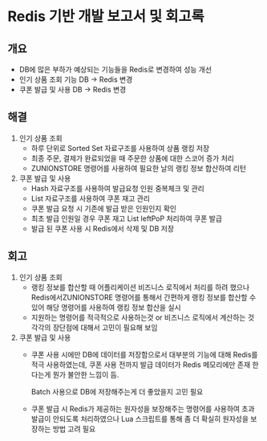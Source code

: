 # Redis 기반 개발 보고서 및 회고록

## 개요

- DB에 많은 부하가 예상되는 기능들을 Redis로 변경하여 성능 개선
- 인기 상품 조회 기능 DB → Redis 변경
- 쿠폰 발급 및 사용 DB → Redis 변경

## 해결

1. 인기 상품 조회
    - 하루 단위로 Sorted Set 자료구조를 사용하여 상품 랭킹 저장
    - 최종 주문, 결제가 완료되었을 때 주문한 상품에 대한 스코어 증가 처리
    - ZUNIONSTORE 명령어를 사용하여 필요한 날의 랭킹 정보 합산하여 리턴
2. 쿠폰 발급 및 사용
    - Hash 자료구조를 사용하여 발급요청 인원 중복체크 및 관리
    - List 자료구조를 사용하여 쿠폰 재고 관리
    - 쿠폰 발급 요청 시 기존에 발급 받은 인원인지 확인
    - 최초 발급 인원일 경우 쿠폰 재고 List leftPoP 처리하여 쿠폰 발급
    - 발급 된 쿠폰 사용 시 Redis에서 삭제 및 DB 저장

## 회고

1. 인기 상품 조회
    - 랭킹 정보를 합산할 때 어플리케이션 비즈니스 로직에서 처리를 하려 했으나 Redis에서ZUNIONSTORE 명령어를 통해서 간편하게 랭킹 정보를 합산할 수 있어 해당 명령어를 사용하여 랭킹 정보 합산을 실시
    - 지원하는 명령어를 적극적으로 사용하는것 or 비즈니스 로직에서 계산하는 것 각각의 장단점에 대해서 고민이 필요해 보임
2. 쿠폰 발급 및 사용
    - 쿠폰 사용 시에만 DB에 데이터를 저장함으로서 대부분의 기능에 대해 Redis를 적극 사용하였는데, 쿠폰 사용 전까지 발급 데이터가 Redis 메모리에만 존재 한다는게 뭔가 불안한 느낌이 듬.
        
         Batch 사용으로 DB에 저장해주는게 더 좋았을지 고민 필요
        
    - 쿠폰 발급 시 Redis가 제공하는 원자성을 보장해주는 명령어를 사용하여 초과 발급이 안되도록 처리하였으나 Lua 스크립트를 통해 좀 더 확실히 원자성을 보장하는 방법 고려 필요
